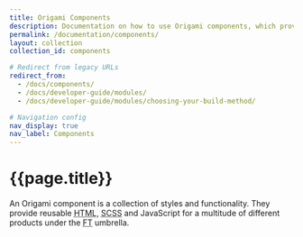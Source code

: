 ```yaml
---
title: Origami Components
description: Documentation on how to use Origami components, which provide reusable HTML, SCSS, and JavaScript for FT web pages.
permalink: /documentation/components/
layout: collection
collection_id: components

# Redirect from legacy URLs
redirect_from:
  - /docs/components/
  - /docs/developer-guide/modules/
  - /docs/developer-guide/modules/choosing-your-build-method/

# Navigation config
nav_display: true
nav_label: Components
---
```


# {{page.title}}

An Origami component is a collection of styles and functionality. They provide reusable <abbr title="Hypertext Markup Language">HTML</abbr>, <abbr title="Sassy Cascading Style Sheets">SCSS</abbr> and JavaScript for a multitude of different products under the <abbr title="Financial Times">FT</abbr> umbrella.
